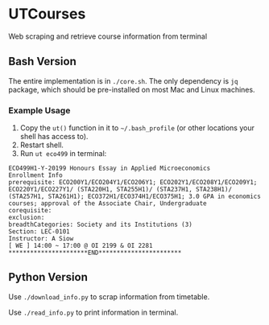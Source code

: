 # UTCourses
Web scraping and retrieve course information from terminal

## Bash Version
The entire implementation is in `./core.sh`. The only dependency is `jq` package, which should be pre-installed on most Mac and Linux machines.

### Example Usage
1. Copy the `ut()` function in it to `~/.bash_profile` (or other locations your shell has access to).
2. Restart shell.
3. Run `ut eco499` in terminal:
```
ECO499H1-Y-20199 Honours Essay in Applied Microeconomics
Enrollment Info
prerequisite: ECO200Y1/ECO204Y1/ECO206Y1; ECO202Y1/ECO208Y1/ECO209Y1; ECO220Y1/ECO227Y1/ (STA220H1, STA255H1)/ (STA237H1, STA238H1)/ (STA257H1, STA261H1); ECO372H1/ECO374H1/ECO375H1; 3.0 GPA in economics courses; approval of the Associate Chair, Undergraduate
corequisite:
exclusion:
breadthCategories: Society and its Institutions (3)
Section: LEC-0101
Instructor: A Siow
[ WE ] 14:00 ~ 17:00 @ OI 2199 & OI 2281
**********************END***********************
```

## Python Version
Use `./download_info.py` to scrap information from timetable.

Use `./read_info.py` to print information in terminal.
